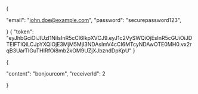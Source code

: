 {

  "email": "john.doe@example.com",
  "password": "securepassword123",
 
}
{
  "token": "eyJhbGciOiJIUzI1NiIsInR5cCI6IkpXVCJ9.eyJ1c2VySWQiOjEsInR5cGUiOiJDTElFTlQiLCJpYXQiOjE3MjM5MjI3NDAsImV4cCI6MTcyNDAwOTE0MH0.vx2rqB3UarTIGuTHIRfOi8mb2kOM9UZjXJbzndDpKpU"
}

{

  "content": "bonjourcom",
    "receiverId": 2

 
}
